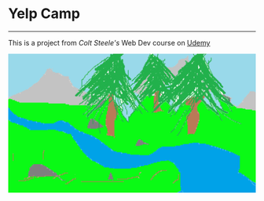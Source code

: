 # **Yelp Camp**
---
This is a project from *Colt Steele's* Web Dev course on 
[Udemy](https://www.udemy.com)

![YelpCamp](YelpCover.jpg)